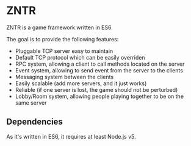 # ZNTR

ZNTR is a game framework written in ES6.

The goal is to provide the following features:
* Pluggable TCP server easy to maintain
* Default TCP protocol which can be easily overriden
* RPC system, allowing a client to call methods located on the server
* Event system, allowing to send event from the server to the clients
* Messaging system between the clients
* Easily scalable (add more servers, and it just works)
* Reliable (if one server is lost, the game should not be perturbed)
* Lobby/Room system, allowing people playing together to be on the same server

## Dependencies

As it's written in ES6, it requires at least Node.js v5.

